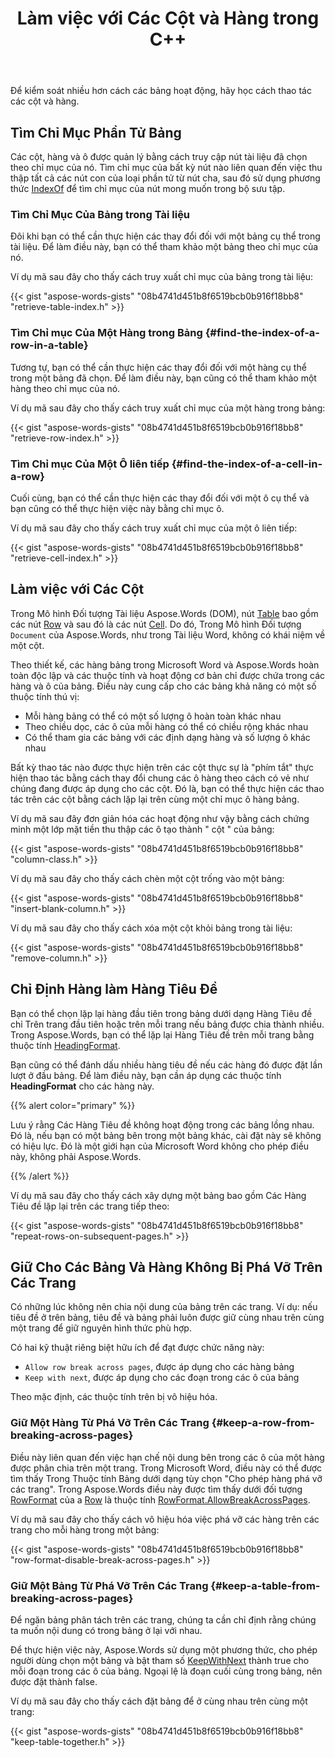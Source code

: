﻿---
title: Làm việc với Các Cột và Hàng trong C++
second_title: Aspose.Words cho C++
articleTitle: Làm việc với Các Cột và Hàng
linktitle: Làm việc với Các Cột và Hàng
description: "Làm việc với các phần của bảng-hàng, cột và ô bằng C++. Chỉ Định Hàng Tiêu Đề C++."
type: docs
weight: 30
url: /vi/cpp/working-with-columns-and-rows/
---

Để kiểm soát nhiều hơn cách các bảng hoạt động, hãy học cách thao tác các cột và hàng.

## Tìm Chỉ Mục Phần Tử Bảng

Các cột, hàng và ô được quản lý bằng cách truy cập nút tài liệu đã chọn theo chỉ mục của nó. Tìm chỉ mục của bất kỳ nút nào liên quan đến việc thu thập tất cả các nút con của loại phần tử từ nút cha, sau đó sử dụng phương thức [IndexOf](https://reference.aspose.com/words/cpp/aspose.words/nodecollection/indexof/) để tìm chỉ mục của nút mong muốn trong bộ sưu tập.

### Tìm Chỉ Mục Của Bảng trong Tài liệu

Đôi khi bạn có thể cần thực hiện các thay đổi đối với một bảng cụ thể trong tài liệu. Để làm điều này, bạn có thể tham khảo một bảng theo chỉ mục của nó.

Ví dụ mã sau đây cho thấy cách truy xuất chỉ mục của bảng trong tài liệu:

{{< gist "aspose-words-gists" "08b4741d451b8f6519bcb0b916f18bb8" "retrieve-table-index.h" >}}

### Tìm Chỉ mục Của Một Hàng trong Bảng {#find-the-index-of-a-row-in-a-table}

Tương tự, bạn có thể cần thực hiện các thay đổi đối với một hàng cụ thể trong một bảng đã chọn. Để làm điều này, bạn cũng có thể tham khảo một hàng theo chỉ mục của nó.

Ví dụ mã sau đây cho thấy cách truy xuất chỉ mục của một hàng trong bảng:

{{< gist "aspose-words-gists" "08b4741d451b8f6519bcb0b916f18bb8" "retrieve-row-index.h" >}}

### Tìm Chỉ mục Của Một Ô liên tiếp {#find-the-index-of-a-cell-in-a-row}

Cuối cùng, bạn có thể cần thực hiện các thay đổi đối với một ô cụ thể và bạn cũng có thể thực hiện việc này bằng chỉ mục ô.

Ví dụ mã sau đây cho thấy cách truy xuất chỉ mục của một ô liên tiếp:

{{< gist "aspose-words-gists" "08b4741d451b8f6519bcb0b916f18bb8" "retrieve-cell-index.h" >}}

## Làm việc với Các Cột

Trong Mô hình Đối tượng Tài liệu Aspose.Words (DOM), nút [Table](https://reference.aspose.com/words/cpp/aspose.words.tables/table/) bao gồm các nút [Row](https://reference.aspose.com/words/cpp/aspose.words.tables/row/) và sau đó là các nút [Cell](https://reference.aspose.com/words/cpp/aspose.words.tables/cell/). Do đó, Trong Mô hình Đối tượng `Document` của Aspose.Words, như trong Tài liệu Word, không có khái niệm về một cột.

Theo thiết kế, các hàng bảng trong Microsoft Word và Aspose.Words hoàn toàn độc lập và các thuộc tính và hoạt động cơ bản chỉ được chứa trong các hàng và ô của bảng. Điều này cung cấp cho các bảng khả năng có một số thuộc tính thú vị:

- Mỗi hàng bảng có thể có một số lượng ô hoàn toàn khác nhau
- Theo chiều dọc, các ô của mỗi hàng có thể có chiều rộng khác nhau
- Có thể tham gia các bảng với các định dạng hàng và số lượng ô khác nhau

Bất kỳ thao tác nào được thực hiện trên các cột thực sự là "phím tắt" thực hiện thao tác bằng cách thay đổi chung các ô hàng theo cách có vẻ như chúng đang được áp dụng cho các cột. Đó là, bạn có thể thực hiện các thao tác trên các cột bằng cách lặp lại trên cùng một chỉ mục ô hàng bảng.

Ví dụ mã sau đây đơn giản hóa các hoạt động như vậy bằng cách chứng minh một lớp mặt tiền thu thập các ô tạo thành " cột " của bảng:

{{< gist "aspose-words-gists" "08b4741d451b8f6519bcb0b916f18bb8" "column-class.h" >}}

Ví dụ mã sau đây cho thấy cách chèn một cột trống vào một bảng:

{{< gist "aspose-words-gists" "08b4741d451b8f6519bcb0b916f18bb8" "insert-blank-column.h" >}}

Ví dụ mã sau đây cho thấy cách xóa một cột khỏi bảng trong tài liệu:

{{< gist "aspose-words-gists" "08b4741d451b8f6519bcb0b916f18bb8" "remove-column.h" >}}

## Chỉ Định Hàng làm Hàng Tiêu Đề

Bạn có thể chọn lặp lại hàng đầu tiên trong bảng dưới dạng Hàng Tiêu đề chỉ Trên trang đầu tiên hoặc trên mỗi trang nếu bảng được chia thành nhiều. Trong Aspose.Words, bạn có thể lặp lại Hàng Tiêu đề trên mỗi trang bằng thuộc tính [HeadingFormat](https://reference.aspose.com/words/cpp/aspose.words.tables/rowformat/get_headingformat/).

Bạn cũng có thể đánh dấu nhiều hàng tiêu đề nếu các hàng đó được đặt lần lượt ở đầu bảng. Để làm điều này, bạn cần áp dụng các thuộc tính **HeadingFormat** cho các hàng này.

{{% alert color="primary" %}}

Lưu ý rằng Các Hàng Tiêu đề không hoạt động trong các bảng lồng nhau. Đó là, nếu bạn có một bảng bên trong một bảng khác, cài đặt này sẽ không có hiệu lực. Đó là một giới hạn của Microsoft Word không cho phép điều này, không phải Aspose.Words.

{{% /alert %}}

Ví dụ mã sau đây cho thấy cách xây dựng một bảng bao gồm Các Hàng Tiêu đề lặp lại trên các trang tiếp theo:

{{< gist "aspose-words-gists" "08b4741d451b8f6519bcb0b916f18bb8" "repeat-rows-on-subsequent-pages.h" >}}

## Giữ Cho Các Bảng Và Hàng Không Bị Phá Vỡ Trên Các Trang

Có những lúc không nên chia nội dung của bảng trên các trang. Ví dụ: nếu tiêu đề ở trên bảng, tiêu đề và bảng phải luôn được giữ cùng nhau trên cùng một trang để giữ nguyên hình thức phù hợp.

Có hai kỹ thuật riêng biệt hữu ích để đạt được chức năng này:

- `Allow row break across pages`, được áp dụng cho các hàng bảng
- `Keep with next`, được áp dụng cho các đoạn trong các ô của bảng

Theo mặc định, các thuộc tính trên bị vô hiệu hóa.

### Giữ Một Hàng Từ Phá Vỡ Trên Các Trang {#keep-a-row-from-breaking-across-pages}

Điều này liên quan đến việc hạn chế nội dung bên trong các ô của một hàng được phân chia trên một trang. Trong Microsoft Word, điều này có thể được tìm thấy Trong Thuộc tính Bảng dưới dạng tùy chọn "Cho phép hàng phá vỡ các trang". Trong Aspose.Words điều này được tìm thấy dưới đối tượng [RowFormat](hhttps://reference.aspose.com/words/cpp/aspose.words.tables/rowformat/) của a [Row](https://reference.aspose.com/words/cpp/aspose.words.tables/row/) là thuộc tính [RowFormat.AllowBreakAcrossPages](https://reference.aspose.com/words/cpp/aspose.words.tables/rowformat/get_allowbreakacrosspages/).

Ví dụ mã sau đây cho thấy cách vô hiệu hóa việc phá vỡ các hàng trên các trang cho mỗi hàng trong một bảng:

{{< gist "aspose-words-gists" "08b4741d451b8f6519bcb0b916f18bb8" "row-format-disable-break-across-pages.h" >}}

### Giữ Một Bảng Từ Phá Vỡ Trên Các Trang {#keep-a-table-from-breaking-across-pages}

Để ngăn bảng phân tách trên các trang, chúng ta cần chỉ định rằng chúng ta muốn nội dung có trong bảng ở lại với nhau.

Để thực hiện việc này, Aspose.Words sử dụng một phương thức, cho phép người dùng chọn một bảng và bật tham số [KeepWithNext](https://reference.aspose.com/words/cpp/aspose.words/paragraphformat/get_keepwithnext/) thành true cho mỗi đoạn trong các ô của bảng. Ngoại lệ là đoạn cuối cùng trong bảng, nên được đặt thành false.

Ví dụ mã sau đây cho thấy cách đặt bảng để ở cùng nhau trên cùng một trang:

{{< gist "aspose-words-gists" "08b4741d451b8f6519bcb0b916f18bb8" "keep-table-together.h" >}}
